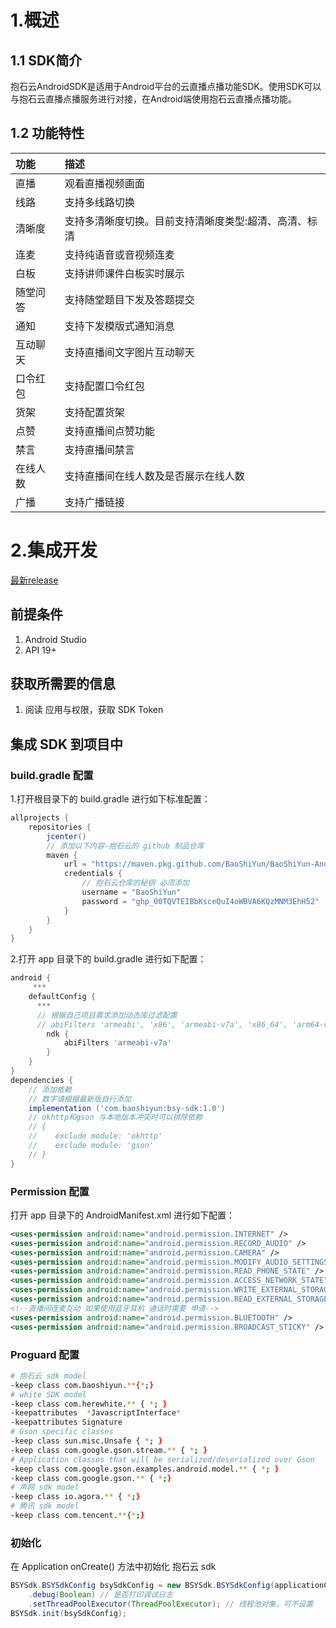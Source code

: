 # 1.概述

## 1.1 SDK简介

抱石云AndroidSDK是适用于Android平台的云直播点播功能SDK。使用SDK可以与抱石云直播点播服务进行对接，在Android端使用抱石云直播点播功能。

## 1.2 功能特性

| 功能    | 描述                                            |
|:--------|:----------------------------------------------|
| 直播    | 观看直播视频画面                                 |
| 线路    | 支持多线路切换                                   |
| 清晰度   | 支持多清晰度切换。目前支持清晰度类型:超清、高清、标清 |
| 连麦    | 支持纯语音或音视频连麦                            |
| 白板    | 支持讲师课件白板实时展示                          |
| 随堂问答 | 支持随堂题目下发及答题提交                        |
| 通知    | 支持下发模版式通知消息                            |
| 互动聊天 | 支持直播间文字图片互动聊天                        |
| 口令红包 | 支持配置口令红包                                 |
| 货架    | 支持配置货架                                     |
| 点赞    | 支持直播间点赞功能                                |
| 禁言    | 支持直播间禁言                                   |
| 在线人数 | 支持直播间在线人数及是否展示在线人数                |
| 广播    | 支持广播链接                                     |


# 2.集成开发
[最新release](https://github.com/BaoShiYun/bsySdkAndroid/packages)

## 前提条件
1. Android Studio
2. API 19+

## 获取所需要的信息
1. 阅读 应用与权限，获取 SDK Token

## 集成 SDK 到项目中

### build.gradle 配置

1.打开根目录下的 build.gradle 进行如下标准配置：
```groovy
allprojects {
    repositories {
        jcenter()
        // 添加以下内容-抱石云的 github 制品仓库
        maven {
            url = "https://maven.pkg.github.com/BaoShiYun/BaoShiYun-Android/"
            credentials {
                // 抱石云仓库的秘钥 必须添加
                username = "BaoShiYun"
                password = "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"
            }
        }
    }
}
```

2.打开 app 目录下的 build.gradle 进行如下配置：
```groovy
android {
     ***
    defaultConfig {
      ***
      // 根据自己项目需求添加动态库过滤配置
      // abiFilters 'armeabi', 'x86', 'armeabi-v7a', 'x86_64', 'arm64-v8a', 'armeabi-v7a'
        ndk {
            abiFilters 'armeabi-v7a'
        }
    }
}
dependencies {
    // 添加依赖
    // 数字请根据最新版自行添加
    implementation ('com.baoshiyun:bsy-sdk:1.0')
    // okhttp和gson 与本地版本冲突时可以排除依赖
    // {
    //    exclude module: 'okhttp'
    //    exclude module: 'gson'
    // }
}
```

### Permission 配置
打开 app 目录下的 AndroidManifest.xml 进行如下配置：
``` xml
<uses-permission android:name="android.permission.INTERNET" />
<uses-permission android:name="android.permission.RECORD_AUDIO" />
<uses-permission android:name="android.permission.CAMERA" />
<uses-permission android:name="android.permission.MODIFY_AUDIO_SETTINGS"/>
<uses-permission android:name="android.permission.READ_PHONE_STATE" />
<uses-permission android:name="android.permission.ACCESS_NETWORK_STATE" />
<uses-permission android:name="android.permission.WRITE_EXTERNAL_STORAGE" />
<uses-permission android:name="android.permission.READ_EXTERNAL_STORAGE" />
<!--直播间连麦互动 如果使用蓝牙耳机 通话时需要 申请-->
<uses-permission android:name="android.permission.BLUETOOTH" />
<uses-permission android:name="android.permission.BROADCAST_STICKY" />
```

### Proguard 配置
```bash
# 抱石云 sdk model
-keep class com.baoshiyun.**{*;}
# white SDK model
-keep class com.herewhite.** { *; }
-keepattributes  *JavascriptInterface*
-keepattributes Signature
# Gson specific classes
-keep class sun.misc.Unsafe { *; }
-keep class com.google.gson.stream.** { *; }
# Application classes that will be serialized/deserialized over Gson
-keep class com.google.gson.examples.android.model.** { *; }
-keep class com.google.gson.** { *;}
# 声网 sdk model
-keep class io.agora.** { *;}
# 腾讯 sdk model
-keep class com.tencent.**{*;}
```

### 初始化
在 Application onCreate() 方法中初始化 抱石云 sdk
``` java
BSYSdk.BSYSdkConfig bsySdkConfig = new BSYSdk.BSYSdkConfig(applicationContext)
    .debug(Boolean) // 是否打印调试日志 
    .setThreadPoolExecutor(ThreadPoolExecutor); // 线程池对象，可不设置 
BSYSdk.init(bsySdkConfig);
```
